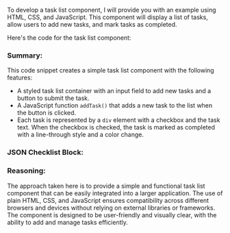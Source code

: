 To develop a task list component, I will provide you with an example using HTML, CSS, and JavaScript. This component will display a list of tasks, allow users to add new tasks, and mark tasks as completed.

Here's the code for the task list component:


### Summary:

This code snippet creates a simple task list component with the following features:

- A styled task list container with an input field to add new tasks and a button to submit the task.
- A JavaScript function `addTask()` that adds a new task to the list when the button is clicked.
- Each task is represented by a `div` element with a checkbox and the task text. When the checkbox is checked, the task is marked as completed with a line-through style and a color change.

### JSON Checklist Block:


### Reasoning:

The approach taken here is to provide a simple and functional task list component that can be easily integrated into a larger application. The use of plain HTML, CSS, and JavaScript ensures compatibility across different browsers and devices without relying on external libraries or frameworks. The component is designed to be user-friendly and visually clear, with the ability to add and manage tasks efficiently.